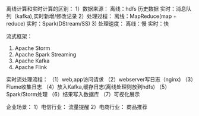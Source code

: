 离线计算和实时计算的区别：
1）数据来源：
    离线：hdfs 历史数据
    实时：消息队列（kafka),实时新增/修改记录
2）处理过程：
    离线：MapReduce(map + reduce)
    实时：Spark(DStream/SS)
3) 处理速度：
    离线：慢
    实时：快
    
流式框架：
1) Apache Storm
2) Apache Spark Streaming
3) Apache Kafka
4) Apache Flink


实时流处理流程：
（1）web,app访问请求
（2）webserver写日志（nginx)
（3）Flume收集日志
（4）放入Kafka,缓存日志(离线处理则放到hdfs)
（5）Spark/Storm处理
（6）结果写入数据库
（7）可视化展示


企业场景：
1）电信行业： 流量提醒
2）电商行业： 商品推荐













